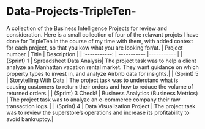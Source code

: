 # Data-Projects-TripleTen-
A collection of the Business Intelligence Projects for review and consideration.
Here is a small collection of four of the relavant projcts I have done for TripleTen in the course of my time with them, with added context for each project, so that you kow what you are looking for/at.
| Project number | Title | Description |
| :-----------: | ----------- |----------- |
| (Sprint) 1 | Spreadsheet Data Analysis| The project task was to help a client analyze an Manhattan vacation rental market. They want guidance on which property types to invest in, and analyze Airbnb data for insights.|
| (Sprint) 5 | Storytelling With Data | The project task was to understand what is causing customers to return their orders and how to reduce the volume of returned orders.|
| (Sprint) 3 Check! | Business Analytics (Business Metrics) | The project task was to analyze an e-commerce company their raw transaction logs. |
| (Sprint) 4 | Data Visualization Project | The project task was to review the superstore’s operations and increase its profitability to avoid bankruptcy.|
